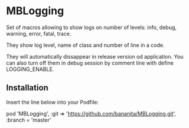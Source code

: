 MBLogging
=========

Set of macros allowing to show logs on number of levels: info, debug, warning, error, fatal, trace.

They show log level, name of class and number of line in a code.

They will automatically dissappear in release version od application. You can also turn off them in debug session by comment line with define LOGGING_ENABLE.

Installation
------------

Insert the line below into your Podfile:

  pod 'MBLogging', :git => 'https://github.com/bananita/MBLogging.git', :branch = 'master'
